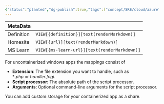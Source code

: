 ```yaml
---
{"status":"planted","dg-publish":true,"tags":["concept/SRE/cloud/azure"],"creation_date":"2024-05-05 09:44","definition":"Handler mappings let you add custom script processors to handle requests for specific file extensions.","ms-learn-url":"undefined","url":"undefined","aliases":["path mapping"],"permalink":"/concepts/handler-mappings/","dgPassFrontmatter":true}
---
```



| MetaData   |                                              |
| ---------- | -------------------------------------------- |
| Definition | `VIEW[{definition}][text(renderMarkdown)]`   |
| Homesite   | `VIEW[{url}][text(renderMarkdown)]`          |
| MS Learn   | `VIEW[{ms-learn-url}][text(renderMarkdown)]` |
For uncontainerized windows apps the mappings consist of
- **Extension**: The file extension you want to handle, such as *_.php_ or _handler.fcgi_.
- **Script processor**: The absolute path of the script processor. 
- **Arguments**: Optional command-line arguments for the script processor.

You can add custom storage for your containerized app as a share.

